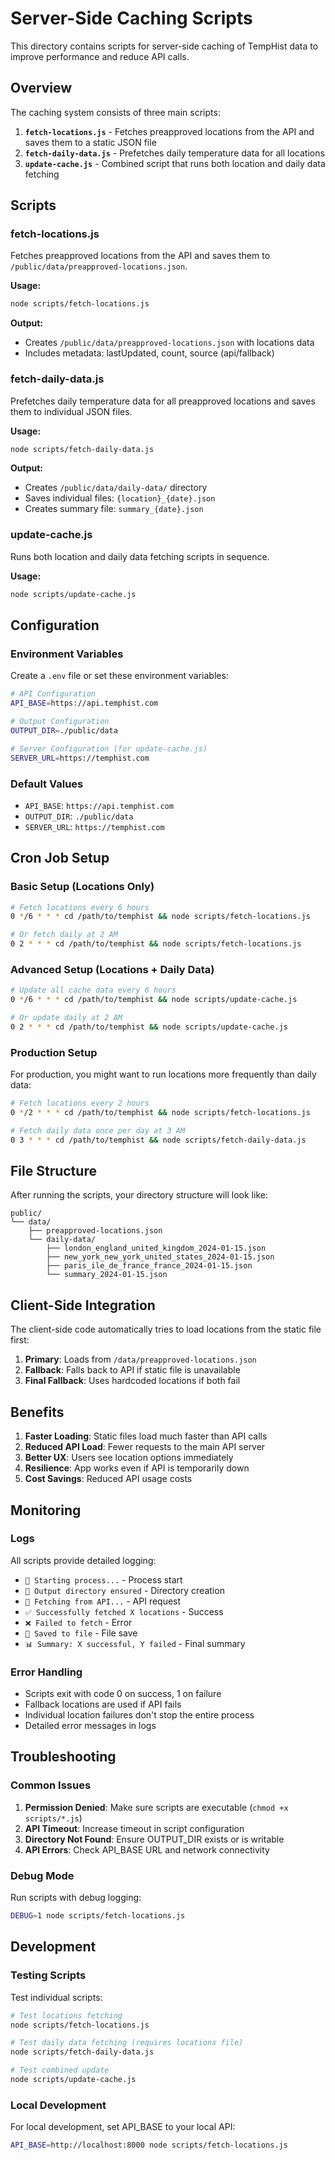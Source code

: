 # Server-Side Caching Scripts

This directory contains scripts for server-side caching of TempHist data to improve performance and reduce API calls.

## Overview

The caching system consists of three main scripts:

1. **`fetch-locations.js`** - Fetches preapproved locations from the API and saves them to a static JSON file
2. **`fetch-daily-data.js`** - Prefetches daily temperature data for all locations
3. **`update-cache.js`** - Combined script that runs both location and daily data fetching

## Scripts

### fetch-locations.js

Fetches preapproved locations from the API and saves them to `/public/data/preapproved-locations.json`.

**Usage:**

```bash
node scripts/fetch-locations.js
```

**Output:**

- Creates `/public/data/preapproved-locations.json` with locations data
- Includes metadata: lastUpdated, count, source (api/fallback)

### fetch-daily-data.js

Prefetches daily temperature data for all preapproved locations and saves them to individual JSON files.

**Usage:**

```bash
node scripts/fetch-daily-data.js
```

**Output:**

- Creates `/public/data/daily-data/` directory
- Saves individual files: `{location}_{date}.json`
- Creates summary file: `summary_{date}.json`

### update-cache.js

Runs both location and daily data fetching scripts in sequence.

**Usage:**

```bash
node scripts/update-cache.js
```

## Configuration

### Environment Variables

Create a `.env` file or set these environment variables:

```bash
# API Configuration
API_BASE=https://api.temphist.com

# Output Configuration
OUTPUT_DIR=./public/data

# Server Configuration (for update-cache.js)
SERVER_URL=https://temphist.com
```

### Default Values

- `API_BASE`: `https://api.temphist.com`
- `OUTPUT_DIR`: `./public/data`
- `SERVER_URL`: `https://temphist.com`

## Cron Job Setup

### Basic Setup (Locations Only)

```bash
# Fetch locations every 6 hours
0 */6 * * * cd /path/to/temphist && node scripts/fetch-locations.js

# Or fetch daily at 2 AM
0 2 * * * cd /path/to/temphist && node scripts/fetch-locations.js
```

### Advanced Setup (Locations + Daily Data)

```bash
# Update all cache data every 6 hours
0 */6 * * * cd /path/to/temphist && node scripts/update-cache.js

# Or update daily at 2 AM
0 2 * * * cd /path/to/temphist && node scripts/update-cache.js
```

### Production Setup

For production, you might want to run locations more frequently than daily data:

```bash
# Fetch locations every 2 hours
0 */2 * * * cd /path/to/temphist && node scripts/fetch-locations.js

# Fetch daily data once per day at 3 AM
0 3 * * * cd /path/to/temphist && node scripts/fetch-daily-data.js
```

## File Structure

After running the scripts, your directory structure will look like:

```
public/
└── data/
    ├── preapproved-locations.json
    └── daily-data/
        ├── london_england_united_kingdom_2024-01-15.json
        ├── new_york_new_york_united_states_2024-01-15.json
        ├── paris_ile_de_france_france_2024-01-15.json
        └── summary_2024-01-15.json
```

## Client-Side Integration

The client-side code automatically tries to load locations from the static file first:

1. **Primary**: Loads from `/data/preapproved-locations.json`
2. **Fallback**: Falls back to API if static file is unavailable
3. **Final Fallback**: Uses hardcoded locations if both fail

## Benefits

1. **Faster Loading**: Static files load much faster than API calls
2. **Reduced API Load**: Fewer requests to the main API server
3. **Better UX**: Users see location options immediately
4. **Resilience**: App works even if API is temporarily down
5. **Cost Savings**: Reduced API usage costs

## Monitoring

### Logs

All scripts provide detailed logging:

- `🚀 Starting process...` - Process start
- `📁 Output directory ensured` - Directory creation
- `🔄 Fetching from API...` - API request
- `✅ Successfully fetched X locations` - Success
- `❌ Failed to fetch` - Error
- `💾 Saved to file` - File save
- `📊 Summary: X successful, Y failed` - Final summary

### Error Handling

- Scripts exit with code 0 on success, 1 on failure
- Fallback locations are used if API fails
- Individual location failures don't stop the entire process
- Detailed error messages in logs

## Troubleshooting

### Common Issues

1. **Permission Denied**: Make sure scripts are executable (`chmod +x scripts/*.js`)
2. **API Timeout**: Increase timeout in script configuration
3. **Directory Not Found**: Ensure OUTPUT_DIR exists or is writable
4. **API Errors**: Check API_BASE URL and network connectivity

### Debug Mode

Run scripts with debug logging:

```bash
DEBUG=1 node scripts/fetch-locations.js
```

## Development

### Testing Scripts

Test individual scripts:

```bash
# Test locations fetching
node scripts/fetch-locations.js

# Test daily data fetching (requires locations file)
node scripts/fetch-daily-data.js

# Test combined update
node scripts/update-cache.js
```

### Local Development

For local development, set API_BASE to your local API:

```bash
API_BASE=http://localhost:8000 node scripts/fetch-locations.js
```
